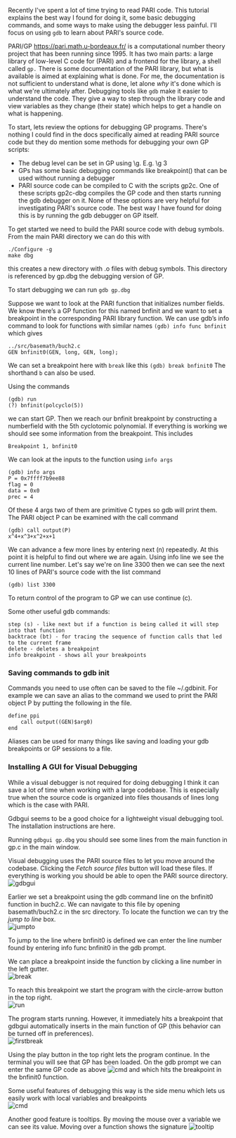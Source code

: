 Recently I've spent a lot of time trying to read PARI code. This tutorial explains the best way I found for doing it, some basic debugging commands, and some ways to make using the debugger less painful.
I'll focus on using ```gdb``` to learn about PARI's source code. 

PARI/GP https://pari.math.u-bordeaux.fr/ is a computational number theory project that has been running since 1995.
It has two main parts: a large library of low-level C code for (PARI) and a frontend for the
library, a shell called ```gp.```
There is some documentation of the PARI library, but what is available is aimed at explaining what is done.
For me, the documentation is not sufficient to understand what is done, let alone *why* it's done which is what we're ultimately after.
Debugging tools like ```gdb``` make it easier to understand the code. 
They give a way to step through the library code and view variables as they change (their state) which helps to 
get a handle on what is happening.

To start, lets review the options for debugging GP programs. There's nothing I could find in the docs specifically aimed at reading PARI source code but they do mention some methods for debugging your own GP scripts:
* The debug level can be set in GP using \g. E.g. \g 3
* GPs has some basic debugging commands like breakpoint() that can be used without running a debugger
* PARI source code can be compiled to C with the scripts gp2c. One of these scripts gp2c-dbg compiles the GP code and then starts running the gdb debugger on it.
None of these options are very helpful for investigating PARI's source code. The best way I have found for doing this is by running the gdb debugger on GP itself.

To get started we need to build the PARI source code with debug symbols. 
From the main PARI directory we can do this with
```
./Configure -g
make dbg
```
this creates a new directory with .o files with debug symbols. This directory is referenced by gp.dbg the debugging version of GP.

To start debugging we can run `gdb gp.dbg`

Suppose we want to look at the PARI function that initializes number fields. We know there’s a GP function for this named bnfinit and we want to set a breakpoint in the corresponding PARI library function. We can use gdb’s info command to look for functions with similar names
`(gdb) info func bnfinit`
which gives
```
../src/basemath/buch2.c
GEN bnfinit0(GEN, long, GEN, long);
```
We can set a breakpoint here with `break` like this
`(gdb) break bnfinit0`
The shorthand `b` can also be used.

Using the commands
```
(gdb) run
(?) bnfinit(polcyclo(5))
```
we can start GP. Then we reach our bnfinit breakpoint by constructing a numberfield with the 5th cyclotomic polynomial. If everything is working we should see some information from the breakpoint. This includes
```
Breakpoint 1, bnfinit0 
```
We can look at the inputs to the function using `info args`
```
(gdb) info args
P = 0x7ffff7b9ee88
flag = 0 
data = 0x0 
prec = 4
```
Of these 4 args two of them are primitive C types so gdb will print them. The PARI object P can be examined with the call command
```
(gdb) call output(P)
x^4+x^3+x^2+x+1 
```
We can advance a few more lines by entering next (n) repeatedly. At this point it is helpful to find out where we are again. Using info line we see the current line number. Let's say we're on line 3300 then we can see the next 10 lines of PARI's source code with the list command
```
(gdb) list 3300
```
To return control of the program to GP we can use continue (c).

Some other useful gdb commands:
```
step (s) - like next but if a function is being called it will step into that function
backtrace (bt) - for tracing the sequence of function calls that led to the current frame
delete - deletes a breakpoint
info breakpoint - shows all your breakpoints
``` 
### Saving commands to gdb init

Commands you need to use often can be saved to the file ~/.gdbinit. For example we can save an alias to the command we used to print the PARI object P by putting the following in the file.
```
define ppi
    call output((GEN)$arg0)
end
```
Aliases can be used for many things like saving and loading your gdb breakpoints or GP sessions to a file.

### Installing A GUI for Visual Debugging
While a visual debugger is not required for doing debugging I think it can save a lot of time when working with a large codebase. This is especially true when the source code is organized into files thousands of lines long which is the case with PARI.

Gdbgui seems to be a good choice for a lightweight visual debugging tool. The installation instructions are here. 

Running 
```gdbgui gp.dbg```
you should see some lines from the main function in gp.c in the main window.

Visual debugging uses the PARI source files to let you move around the codebase. Clicking the *Fetch source files* button will load these files. If everything is working you should be able to open the PARI source directory.  
![gdbgui](/imgs/image.png)

Earlier we set a breakpoint using the gdb command line on the bnfinit0 function in buch2.c. We can navigate to this file by opening basemath/buch2.c in the src directory. To locate the function we can try the *jump to line* box.  
![jumpto](/imgs/image2.png)

To jump to the line where bnfinit0 is defined we can enter the line number found by entering info func bnfinit0 in the gdb prompt.

We can place a breakpoint inside the function by clicking a line number in the left gutter.  
![break](/imgs/image3.png)

To reach this breakpoint we start the program with the circle-arrow button in the top right.  
![run](/imgs/image4.png)

The program starts running. However, it immediately hits a breakpoint that gdbgui automatically inserts in the main function of GP (this behavior can be turned off in preferences).  
![firstbreak](/imgs/image5.png)

Using the play button in the top right lets the program continue. In the terminal you will see that GP has been loaded. On the gdb prompt we can enter the same GP code as above
![cmd](/imgs/image6.png)
and which hits the breakpoint in the bnfinit0 function.

Some useful features of debugging this way is the side menu which lets us easily work with local variables and breakpoints  
![cmd](/imgs/image6.png)

Another good feature is tooltips. By moving the mouse over a variable we can see its value. Moving over a function shows the signature
![tooltip](/imgs/image7.png)
